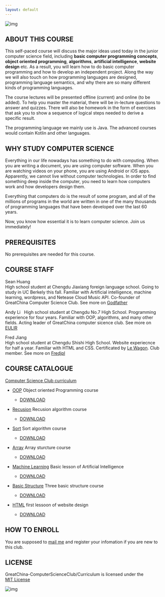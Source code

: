 ```yaml
---
layout: default
---
```

![img](http://img2.ph.126.net/vqiNHd7ODCMVWOOgNRopTA==/6608226511145252294.jpg)
## ABOUT THIS COURSE
This self-paced course will discuss the major ideas used today in the junior computer science field, including **basic computer programming concepts**, **object oriented programming**, **algorithms**, **artificial intelligence**, **website design** etc. As a result, you will learn how to do basic computer programming and how to develop an independent project. Along the way we will also touch on how programming languages are designed, programming language semantics, and why there are so many different kinds of programming languages.  

The course lectures will be presented offline (current) and online (to be added). To help you master the material, there will be in-lecture questions to answer and quizzes. There will also be homework in the form of exercises that ask you to show a sequence of logical steps needed to derive a specific result.  

The programming language we mainly use is Java. The advanced courses would contain Kotlin and other languages.  

## WHY STUDY COMPUTER SCIENCE
Everything in our life nowadays has something to do with computing. When you are writing a document, you are using computer software. When you are watching videos on your phone, you are using Android or iOS apps. Apparently, we cannot live without computer technologies. In order to find something deep inside the computer, you need to learn how computers work and how developers design them.

Everything that computers do is the result of some program, and all of the millions of programs in the world are written in one of the many thousands of programming languages that have been developed over the last 60 years.

Now, you know how essential it is to learn computer science. Join us immediately!

## PREREQUISITES
No prerequisites are needed for this course.

## COURSE STAFF
Sean Huang  
High school student at Chengdu Jiaxiang foreign language school. Going to study in UC Berkely this fall. Familiar with Artificial intelligence, machine learning, wordpress, and Netease Cloud Music API. Co-founder of GreatChina Computer Science Club. See more on [Godfather](http://zehaohuang.cn/) 

Andy Li   
High school student at Chengdu No.7 High School. Programming experience for four years. Familiar with OOP, algorithms, and many other fields. Acting leader of GreatChina computer sicence club. See more on [EULIR](https://eulir.github.io/about/)  

Fred Jiang  
High school student at Chengdu Shishi High School. Website experiecnce for half a year. Familiar with HTML and CSS. Certificated by [Le Wagon](https://github.com/lewagon). Club member. See more on [Fredjpl](https://github.com/fredjpl)

## COURSE CATALOGUE
 [Computer Science Club curriculum](https://github.com/GreatChina-ComputerScienceClub/Curriculum)
 - [OOP](https://github.com/GreatChina-ComputerScienceClub/Curriculum/tree/master/OOP) Object oriented Programming course 
   - [DOWNLOAD](https://github.com/GreatChina-ComputerScienceClub/Curriculum/blob/master/OOP/OOP.zip?raw=true)
  
 - [Recusion](https://github.com/GreatChina-ComputerScienceClub/Curriculum/tree/master/Recusion) Recusion algorithm course
   - [DOWNLOAD](https://github.com/GreatChina-ComputerScienceClub/Curriculum/blob/master/Recusion/Recursion.zip?raw=true)
  
 - [Sort](https://github.com/GreatChina-ComputerScienceClub/Curriculum/tree/master/Sort) Sort algorithm course
   - [DOWNLOAD](https://github.com/GreatChina-ComputerScienceClub/Curriculum/blob/master/Sort/Sort.zip?raw=true)
  
 - [Array](https://github.com/GreatChina-ComputerScienceClub/Curriculum/tree/master/Array) Array sturcture course
   - [DOWNLOAD](https://github.com/GreatChina-ComputerScienceClub/Curriculum/blob/master/Array/Array.zip?raw=true)
  
 - [Machine Learning](https://github.com/GreatChina-ComputerScienceClub/Curriculum/tree/master/Machine%20Learning) Basic lesson of Artificial Intelligence  
   - [DOWNLOAD](https://github.com/GreatChina-ComputerScienceClub/Curriculum/blob/master/Machine%20Learning/Machine%20Learning.zip?raw=true)
   
 - [Basic Structure](https://github.com/GreatChina-ComputerScienceClub/Curriculum/tree/master/Basic%20Structure) Three basic structure course
   - [DOWNLOAD](https://github.com/GreatChina-ComputerScienceClub/Curriculum/blob/master/Basic%20Structure/Basic%20Structure.zip?raw=true)
   
 - [HTML](https://github.com/GreatChina-ComputerScienceClub/Curriculum/tree/master/HTML) first lessoon of website design  
   - [DOWNLOAD](https://github.com/GreatChina-ComputerScienceClub/Curriculum/blob/master/HTML/HTML.zip?raw=true)

## HOW TO ENROLL
You are supposed to [mail me](mailto:eulir_cs@163.com) and register your infomation if you are new to this club.

## LICENSE
GreatChina-ComputerScienceClub/Curriculum is licensed under the  
[MIT License](https://github.com/GreatChina-ComputerScienceClub/Curriculum/blob/master/LICENSE)

![img](http://img1.ph.126.net/pgJqGHb9TJL0bc7yupUNNg==/6597800941891214893.png)
